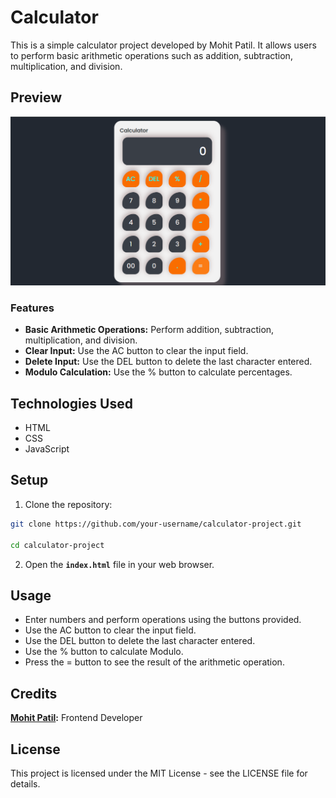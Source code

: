 # Calculator

This is a simple calculator project developed by Mohit Patil. It allows users to perform basic arithmetic operations such as addition, subtraction, multiplication, and division.

## Preview
<img src="preview.png" alt="" />

### Features

- **Basic Arithmetic Operations:** Perform addition, subtraction, multiplication, and division.
- **Clear Input:** Use the AC button to clear the input field.
- **Delete Input:** Use the DEL button to delete the last character entered.
- **Modulo Calculation:** Use the % button to calculate percentages.

## Technologies Used

- HTML
- CSS
- JavaScript

## Setup

1. Clone the repository:

```bash
git clone https://github.com/your-username/calculator-project.git

cd calculator-project
```

2. Open the **`index.html`** file in your web browser.

## Usage

- Enter numbers and perform operations using the buttons provided.
- Use the AC button to clear the input field.
- Use the DEL button to delete the last character entered.
- Use the % button to calculate Modulo.
- Press the = button to see the result of the arithmetic operation.

## Credits

**[Mohit Patil](https://www.linkedin.com/in/mohittt-p):** Frontend Developer

## License

This project is licensed under the MIT License - see the LICENSE file for details.


